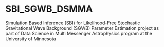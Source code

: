 # SBI_SGWB_DSMMA
Simulation Based Inference (SBI) for Likelihood-Free Stochastic Gravitational Wave Background (SGWB) Parameter Estimation project as part of Data Science in Multi Messenger Astrophysics program at the University of Minnesota
